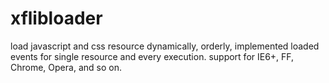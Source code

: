 xflibloader
===========

load javascript and css resource dynamically, orderly, implemented loaded events for single resource and every execution. support for IE6+, FF, Chrome, Opera, and so on.
